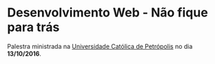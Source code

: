 # Desenvolvimento Web - Não fique para trás

Palestra ministrada na [Universidade Católica de Petrópolis](http://ucp.br/) no dia **13/10/2016**.
